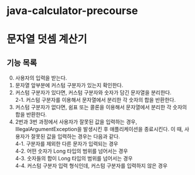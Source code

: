 # java-calculator-precourse

# 문자열 덧셈 계산기

## 기능 목록
0. 사용자의 입력을 받는다.
1. 문자열 앞부분에 커스텀 구분자가 있는지 확인한다.
2. 커스텀 구분자가 있다면, 커스텀 구분자와 숫자가 담긴 문자열을 분리한다.<br/>
   2-1. 커스텀 구분자를 이용해서 문자열에서 분리한 각 숫자의 합을 반환한다.
3. 커스텀 구분자가 없다면, 쉼표 또는 콜론을 이용해서 문자열에서 분리한 각 숫자의 합을 반환한다.
4. 2번과 3번 과정에서 사용자가 잘못된 값을 입력하는 경우, IllegalArgumentException을 발생시킨 후 애플리케이션을 종료시킨다. 이 때, 사용자가 잘못된 값을 입력하는 경우는 다음과 같다.<br/>
   4-1. 구분자를 제외한 다른 문자가 입력되는 경우<br/>
   4-2. 어떤 숫자가 Long 타입의 범위를 넘어서는 경우<br/>
   4-3. 숫자들의 합이 Long 타입의 범위를 넘어서는 경우<br/>
   4-4. 커스텀 구분자 입력 형식인데, 커스텀 구분자를 입력하지 않은 경우<br/>

